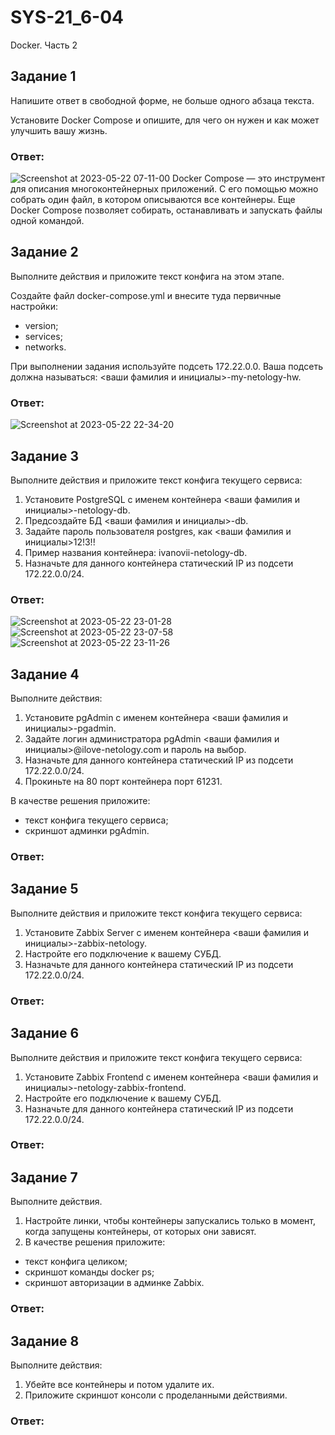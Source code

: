 # SYS-21_6-04
Docker. Часть 2
## Задание 1
Напишите ответ в свободной форме, не больше одного абзаца текста.

Установите Docker Compose и опишите, для чего он нужен и как может улучшить вашу жизнь.
### Ответ:
![Screenshot at 2023-05-22 07-11-00](https://github.com/Roman-Teterevlev/SYS-21_6-04/assets/132853752/42427001-9973-4488-893d-928c070e115d)
Docker Compose — это инструмент для описания многоконтейнерных приложений. С его помощью можно собрать один файл, в котором описываются все контейнеры. Еще Docker Compose позволяет собирать, останавливать и запускать файлы одной командой.
## Задание 2
Выполните действия и приложите текст конфига на этом этапе.

Создайте файл docker-compose.yml и внесите туда первичные настройки:
- version;
- services;
- networks.

При выполнении задания используйте подсеть 172.22.0.0. Ваша подсеть должна называться: <ваши фамилия и инициалы>-my-netology-hw.
### Ответ:
![Screenshot at 2023-05-22 22-34-20](https://github.com/Roman-Teterevlev/SYS-21_6-04/assets/132853752/6276d6f3-73c2-4f6f-803c-948f3af59e01)
## Задание 3
Выполните действия и приложите текст конфига текущего сервиса:
1. Установите PostgreSQL с именем контейнера <ваши фамилия и инициалы>-netology-db.
2. Предсоздайте БД <ваши фамилия и инициалы>-db.
3. Задайте пароль пользователя postgres, как <ваши фамилия и инициалы>12!3!!
4. Пример названия контейнера: ivanovii-netology-db.
5. Назначьте для данного контейнера статический IP из подсети 172.22.0.0/24.
### Ответ:
![Screenshot at 2023-05-22 23-01-28](https://github.com/Roman-Teterevlev/SYS-21_6-04/assets/132853752/e8a931c7-997d-42ec-bcb4-ed2b033aaf32)
![Screenshot at 2023-05-22 23-07-58](https://github.com/Roman-Teterevlev/SYS-21_6-04/assets/132853752/a9621c80-6087-437f-bafa-0ec913a88d61)
![Screenshot at 2023-05-22 23-11-26](https://github.com/Roman-Teterevlev/SYS-21_6-04/assets/132853752/fbebda14-3e78-4fb5-8440-88d69bddea3e)
## Задание 4
Выполните действия:
1. Установите pgAdmin с именем контейнера <ваши фамилия и инициалы>-pgadmin.
2. Задайте логин администратора pgAdmin <ваши фамилия и инициалы>@ilove-netology.com и пароль на выбор.
3. Назначьте для данного контейнера статический IP из подсети 172.22.0.0/24.
4. Прокиньте на 80 порт контейнера порт 61231.

В качестве решения приложите:
- текст конфига текущего сервиса;
- скриншот админки pgAdmin.
### Ответ:

## Задание 5
Выполните действия и приложите текст конфига текущего сервиса:
1. Установите Zabbix Server с именем контейнера <ваши фамилия и инициалы>-zabbix-netology.
2. Настройте его подключение к вашему СУБД.
3. Назначьте для данного контейнера статический IP из подсети 172.22.0.0/24.
### Ответ:

## Задание 6
Выполните действия и приложите текст конфига текущего сервиса:
1. Установите Zabbix Frontend с именем контейнера <ваши фамилия и инициалы>-netology-zabbix-frontend.
2. Настройте его подключение к вашему СУБД.
3. Назначьте для данного контейнера статический IP из подсети 172.22.0.0/24.
### Ответ:

## Задание 7
Выполните действия.
1. Настройте линки, чтобы контейнеры запускались только в момент, когда запущены контейнеры, от которых они зависят.
2. В качестве решения приложите:
- текст конфига целиком;
- скриншот команды docker ps;
- скриншот авторизации в админке Zabbix.
### Ответ:

## Задание 8
Выполните действия:
1. Убейте все контейнеры и потом удалите их.
2. Приложите скриншот консоли с проделанными действиями.
### Ответ:
